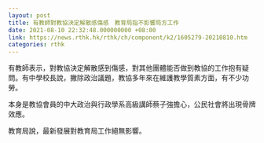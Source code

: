```yaml
---
layout: post
title: 有教師對教協決定解散感傷感　教育局指不影響局方工作
date: 2021-08-10 22:32:48.000000000 +08:00
link: https://news.rthk.hk/rthk/ch/component/k2/1605279-20210810.htm
categories: rthk
---
```


有教師表示，對教協決定解散感到傷感，對其他團體能否做到教協的工作抱有疑問。有中學校長說，撇除政治議題，教協多年來在維護教學質素方面，有不少功勞。

本身是教協會員的中大政治與行政學系高級講師蔡子強擔心，公民社會將出現骨牌效應。

教育局說，最新發展對教育局工作絕無影響。
